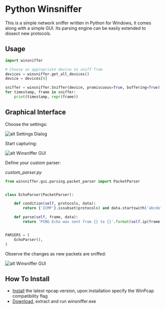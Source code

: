 # Python Winsniffer #

This is a simple network sniffer written in Python for Windows, it comes along with a simple GUI.
Its parsing engine can be easily extended to dissect new protocols.

## Usage ##
```python
import winsniffer

# Choose an appropriate device to sniff from
devices = winsniffer.get_all_devices()
device = devices[0]

sniffer = winsniffer.Sniffer(device, promiscuous=True, buffering=True)
for timestamp, frame in sniffer:
    print(timestamp, repr(frame))
```


## Graphical Interface ##


Choose the settings:

![alt Settings Dialog](https://i.imgur.com/vdqBQVD.png)

Start capturing:

![alt Winsniffer GUI](https://i.imgur.com/fFYqwk8.png)

Define your custom parser:

*custom_parser.py*
```python
from winsniffer.gui.parsing.packet_parser import PacketParser


class EchoParser(PacketParser):

    def condition(self, protocols, data):
        return {'ICMP'}.issubset(protocols) and data.startswith('abcdef')

    def parse(self, frame, data):
        return 'PING Echo was sent from {} to {}'.format(self.ip(frame.data.src), self.ip(frame.data.dst))


PARSERS = (
    EchoParser(),
)
```


Observe the changes as new packets are sniffed:

![alt Winsniffer GUI](https://i.imgur.com/hML2eZ3.png)

## How To Install ##

- [Install](https://nmap.org/npcap/) the latest npcap version, upon installation specify the WinPcap compatibility flag
- [Download](https://bitbucket.org/netaneld122/winsniffer/downloads/winsniffer.zip), extract and run winsniffer.exe

